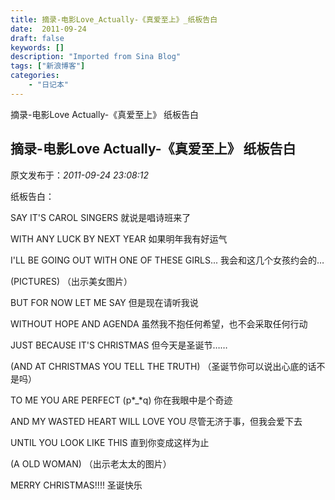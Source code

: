 ```yaml
---
title: 摘录-电影Love_Actually-《真爱至上》_纸板告白
date:  2011-09-24
draft: false
keywords: []
description: "Imported from Sina Blog"
tags: ["新浪博客"]
categories: 
    - "日记本"
---
```

摘录-电影Love Actually-《真爱至上》 纸板告白
## 摘录-电影Love Actually-《真爱至上》 纸板告白

 原文发布于：*2011-09-24 23:08:12*

纸板告白：

SAY IT'S CAROL SINGERS 就说是唱诗班来了

WITH ANY LUCK BY NEXT YEAR 如果明年我有好运气

I'LL BE GOING OUT WITH ONE OF THESE GIRLS... 我会和这几个女孩约会的&hellip;

(PICTURES) （出示美女图片）

BUT FOR NOW LET ME SAY 但是现在请听我说

WITHOUT HOPE AND AGENDA 虽然我不抱任何希望，也不会采取任何行动

JUST BECAUSE IT'S CHRISTMAS 但今天是圣诞节&hellip;&hellip;

(AND AT CHRISTMAS YOU TELL THE TRUTH) （圣诞节你可以说出心底的话不是吗）

TO ME YOU ARE PERFECT (p*_*q) 你在我眼中是个奇迹

AND MY WASTED HEART WILL LOVE YOU 尽管无济于事，但我会爱下去

UNTIL YOU LOOK LIKE THIS 直到你变成这样为止

(A OLD WOMAN) （出示老太太的图片）

MERRY CHRISTMAS!!!! 圣诞快乐


